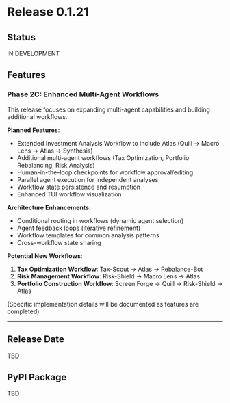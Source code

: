 # Release 0.1.21

## Status
IN DEVELOPMENT

## Features

### Phase 2C: Enhanced Multi-Agent Workflows

This release focuses on expanding multi-agent capabilities and building additional workflows.

**Planned Features**:
- Extended Investment Analysis Workflow to include Atlas (Quill → Macro Lens → Atlas → Synthesis)
- Additional multi-agent workflows (Tax Optimization, Portfolio Rebalancing, Risk Analysis)
- Human-in-the-loop checkpoints for workflow approval/editing
- Parallel agent execution for independent analyses
- Workflow state persistence and resumption
- Enhanced TUI workflow visualization

**Architecture Enhancements**:
- Conditional routing in workflows (dynamic agent selection)
- Agent feedback loops (iterative refinement)
- Workflow templates for common analysis patterns
- Cross-workflow state sharing

**Potential New Workflows**:
1. **Tax Optimization Workflow**: Tax-Scout → Atlas → Rebalance-Bot
2. **Risk Management Workflow**: Risk-Shield → Macro Lens → Atlas
3. **Portfolio Construction Workflow**: Screen Forge → Quill → Risk-Shield → Atlas

(Specific implementation details will be documented as features are completed)

---

## Release Date
TBD

## PyPI Package
TBD
